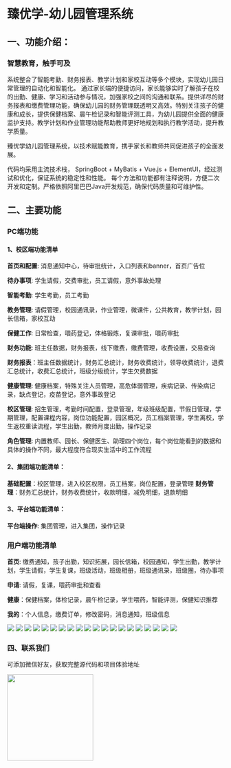 # 臻优学-幼儿园管理系统

## 一、功能介绍：

### 智慧教育，触手可及

系统整合了智能考勤、财务报表、教学计划和家校互动等多个模块，实现幼儿园日常管理的自动化和智能化。 通过家长端的便捷访问，家长能够实时了解孩子在校的出勤、健康、学习和活动参与情况，加强家校之间的沟通和联系。提供详尽的财务报表和缴费管理功能，确保幼儿园的财务管理既透明又高效。特别关注孩子的健康和成长，提供保健档案、晨午检记录和智能评测工具，为幼儿园提供全面的健康监护支持。教学计划和作业管理功能帮助教师更好地规划和执行教学活动，提升教学质量。

臻优学幼儿园管理系统，以技术赋能教育，携手家长和教师共同促进孩子的全面发展。

代码均采用主流技术栈， SpringBoot + MyBatis + Vue.js + ElementUI，经过测试和优化，保证系统的稳定性和性能。 每个方法和功能都有注释说明，方便二次开发和定制。严格依照阿里巴巴Java开发规范，确保代码质量和可维护性。


## 二、主要功能

### PC端功能

#### 1、校区端功能清单

**首页和配置**: 消息通知中心，待审批统计，入口列表和banner，首页广告位

**待办事项**: 学生请假，交费审批，员工请假，意外事故处理

**智能考勤**: 学生考勤，员工考勤

**教务管理**: 请假管理，校园通讯录，作业管理，微课件，公共教育，教学计划，园长信箱，家校互动

**保健工作**: 日常检查，喂药登记，体格锻炼，复课审批，喂药审批

**财务功能**: 班主任数据，财务报表，线下缴费，缴费管理，收费设置，交易查询

**财务报表**：班主任数据统计，财务汇总统计，财务收费统计，领导收费统计，退费汇总统计，收费汇总统计，班级分级统计，学生欠费数据

**健康管理**: 健康档案，特殊关注人员管理，高危体弱管理，疾病记录、传染病记录，缺点登记，疫苗登记，意外事故登记

**校区管理**: 招生管理，考勤时间配置，登录管理，年级班级配置，节假日管理，学期管理，配置课程内容，岗位功能配置，园区概况，员工档案管理，学生离校，学生返校重读流程，学生出勤，教师月度出勤，操作记录

**角色管理**: 内置教师、园长、保健医生、助理四个岗位，每个岗位能看到的数据和具体的操作不同，最大程度符合现实生活中的工作流程

#### 2、集团端功能清单：

**基础配置**：校区管理，进入校区权限，员工档案，岗位配置，登录管理
**财务管理**：财务汇总统计，财务收费统计，收款明细，减免明细，退款明细

#### 3、平台端功能清单：

**平台端操作**: 集团管理，进入集团，操作记录

### 用户端功能清单

**首页**: 缴费通知，孩子出勤，知识拓展，园长信箱，校园通知，学生出勤，教学计划，学生请假，学生复课，班级活动，班级相册，班级通讯录，班级圈，待办事项

**申请**: 请假，复课，喂药审批和查看

**健康**：保健档案，体检记录，晨午检记录，学生喂药，智能评测，保健知识推荐

**我的**：个人信息，缴费订单，修改密码，消息通知，班级信息


<img src="doc/幻灯片1.JPG">
<img src="doc/幻灯片2.JPG">
<img src="doc/幻灯片3.JPG">
<img src="doc/幻灯片4.JPG">
<img src="doc/幻灯片5.JPG">
<img src="doc/幻灯片6.JPG">
<img src="doc/幻灯片7.JPG">
<img src="doc/幻灯片8.JPG">
<img src="doc/幻灯片9.JPG">
<img src="doc/幻灯片10.JPG">
<img src="doc/幻灯片11.JPG">
<img src="doc/幻灯片12.JPG">
<img src="doc/幻灯片13.JPG">
<img src="doc/幻灯片14.JPG">
<img src="doc/幻灯片15.JPG">
<img src="doc/幻灯片16.JPG">
<img src="doc/幻灯片17.JPG">
<img src="doc/幻灯片18.JPG">
<img src="doc/幻灯片19.JPG">
<img src="doc/幻灯片20.JPG">



### 四、联系我们

可添加微信好友，获取完整源代码和项目体验地址

<img src="doc/微信二维码.jpg" width="200">


